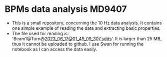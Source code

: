 # BPMs data analysis MD9407

- This is a small repository, concerning the 10 Hz data analysis. It contains one simple example of reading the data and extracting basic properties.
- The file used for reading is: 'Beam1@Turn@2023_06_17@01_49_09_307.sdds'. It is larger than 25 MB, thus it cannot be uploaded to github. I use Swan for running the notebook as I can access the data easily.


